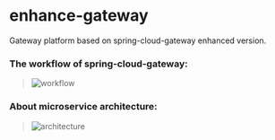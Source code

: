 # enhance-gateway
Gateway platform based on spring-cloud-gateway enhanced version.

### The workflow of spring-cloud-gateway:
>![workflow](https://github.com/IBlogLab/enhance-gateway.git/src/main/resources/public/images/spring_cloud_gateway_diagram.png)

### About microservice architecture:

>![architecture](https://github.com/IBlogLab/enhance-gateway.git/src/main/resources/public/images/microservices_architecture.png)